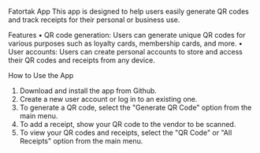 
Fatortak App
This app is designed to help users easily generate QR codes and track receipts for their personal or business use.

Features
•	QR code generation: Users can generate unique QR codes for various purposes such as loyalty cards, membership cards, and more.
•	User accounts: Users can create personal accounts to store and access their QR codes and receipts from any device. 

How to Use the App
1.	Download and install the app from Github.
2.	Create a new user account or log in to an existing one.
3.	To generate a QR code, select the "Generate QR Code" option from the main menu.
4.	To add a receipt, show your QR code to the vendor to be scanned.
5.	To view your QR codes and receipts, select the "QR Code" or  "All Receipts" option from the main menu.
